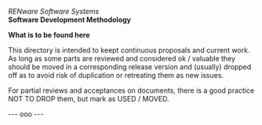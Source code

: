 *RENware Software Systems*<br>
**Software Development Methodology**

**What is to be found here**

This directory is intended to keept continuous proposals 
and current work. As long as some parts are reviewed and 
considered ok / valuable they should be moved in a corresponding 
release version and (usually) dropped off as to avoid risk 
of duplication or retreating them as new issues.

For partial reviews and acceptances on documents, there is 
a good practice NOT TO DROP them, but mark as USED / MOVED.


--- ooo ---
